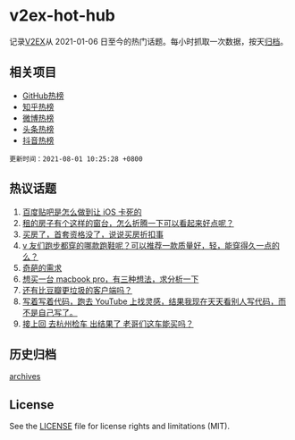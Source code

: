 # v2ex-hot-hub

 记录[V2EX](https://www.v2ex.com/)从 2021-01-06 日至今的热门话题。每小时抓取一次数据，按天[归档](archives)。
 
 ## 相关项目

- [GitHub热榜](https://github.com/lonnyzhang423/github-hot-hub)
- [知乎热榜](https://github.com/lonnyzhang423/zhihu-hot-hub)
- [微博热榜](https://github.com/lonnyzhang423/weibo-hot-hub)
- [头条热榜](https://github.com/lonnyzhang423/toutiao-hot-hub)
- [抖音热榜](https://github.com/lonnyzhang423/douyin-hot-hub)


 `更新时间：2021-08-01 10:25:28 +0800`

## 热议话题

1. [百度贴吧是怎么做到让 iOS 卡死的](https://www.v2ex.com/t/792836)
1. [租的房子有个这样的窗台，怎么折腾一下可以看起来好点呢？](https://www.v2ex.com/t/792843)
1. [买房了，首套资格没了，说说买房折扣事](https://www.v2ex.com/t/792874)
1. [v 友们跑步都穿的哪款跑鞋呢？可以推荐一款质量好，轻，能穿得久一点的么？](https://www.v2ex.com/t/792833)
1. [奇葩的需求](https://www.v2ex.com/t/792876)
1. [想买一台 macbook pro，有三种想法，求分析一下](https://www.v2ex.com/t/792925)
1. [还有比豆瓣更垃圾的客户端吗？](https://www.v2ex.com/t/792858)
1. [写着写着代码，跑去 YouTube 上找灵感，结果我现在天天看别人写代码，而不是自己写了。](https://www.v2ex.com/t/792860)
1. [接上回 去杭州检车 出结果了 老哥们这车能买吗？](https://www.v2ex.com/t/792906)

## 历史归档

[archives](archives)

## License

See the [LICENSE](LICENSE) file for license rights and limitations (MIT).
